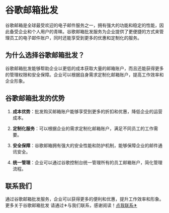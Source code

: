 # 谷歌邮箱批发

谷歌邮箱是全球最受欢迎的电子邮件服务之一，拥有强大的功能和稳定的性能，因此备受企业和个人用户的青睐。谷歌邮箱批发服务为企业提供了更便捷的方式来管理员工的电子邮件账户，同时还能享受到更多的优惠和定制化的服务。

## 为什么选择谷歌邮箱批发？

谷歌邮箱批发能够帮助企业以更低的成本获取大量的邮箱账户，而且还能获得更多的管理权限和安全保障。企业可以根据自身需求定制化邮箱账户，提高工作效率和企业形象。

## 谷歌邮箱批发的优势

1. **成本优势**：批发购买邮箱账户能够享受到更多的折扣和优惠，降低企业的运营成本。

2. **定制化服务**：可以根据企业的需求定制化邮箱账户，满足不同员工的工作需要。

3. **安全保障**：谷歌邮箱拥有强大的安全性能和防护机制，能够保障企业的邮件通讯安全。

4. **统一管理**：企业可以通过谷歌控制台统一管理所有的员工邮箱账户，简化管理流程。

## 联系我们

通过谷歌邮箱批发服务，企业可以获得更多的便利和优惠，提升工作效率和形象。更多关于谷歌邮箱批发 请通过✈与我们联系，感谢阅读！[点我联系✈](https://vip.G208.com)